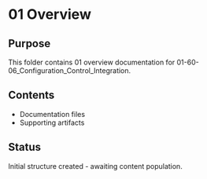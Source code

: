 # 01 Overview

## Purpose
This folder contains 01 overview documentation for 01-60-06_Configuration_Control_Integration.

## Contents
- Documentation files
- Supporting artifacts

## Status
Initial structure created - awaiting content population.
